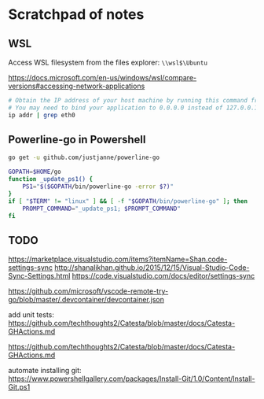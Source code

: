 # Scratchpad of notes

## WSL

Access WSL filesystem from the files explorer: `\\wsl$\Ubuntu`

<https://docs.microsoft.com/en-us/windows/wsl/compare-versions#accessing-network-applications>

```bash
# Obtain the IP address of your host machine by running this command from your Linux distribution: cat /etc/resolv.conf - Copy the IP address following the term: nameserver. - Connect to any Windows server using the copied IP address.
# You may need to bind your application to 0.0.0.0 instead of 127.0.0.1
ip addr | grep eth0
```

## Powerline-go in Powershell

```bash
go get -u github.com/justjanne/powerline-go

GOPATH=$HOME/go
function _update_ps1() {
    PS1="$($GOPATH/bin/powerline-go -error $?)"
}
if [ "$TERM" != "linux" ] && [ -f "$GOPATH/bin/powerline-go" ]; then
    PROMPT_COMMAND="_update_ps1; $PROMPT_COMMAND"
fi
```

## TODO

https://marketplace.visualstudio.com/items?itemName=Shan.code-settings-sync
http://shanalikhan.github.io/2015/12/15/Visual-Studio-Code-Sync-Settings.html
https://code.visualstudio.com/docs/editor/settings-sync

https://github.com/microsoft/vscode-remote-try-go/blob/master/.devcontainer/devcontainer.json

add unit tests: https://github.com/techthoughts2/Catesta/blob/master/docs/Catesta-GHActions.md

https://github.com/techthoughts2/Catesta/blob/master/docs/Catesta-GHActions.md

automate installing git: https://www.powershellgallery.com/packages/Install-Git/1.0/Content/Install-Git.ps1
